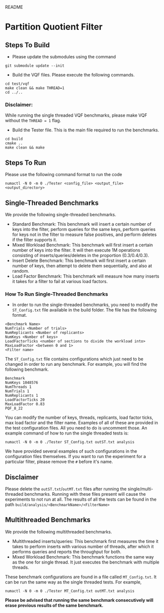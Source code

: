 README
# Partition Quotient Filter

## Steps To Build
- Please update the submodules using the command 
```shell
git submodule update --init
```
- Build the VQF files. Please execute the following commands.
```shell
cd test/vqf
make clean && make THREAD=1
cd ../..
```
### Disclaimer:
While running the single threaded VQF benchmarks, please make VQF without the ```THREAD = 1``` flag.
- Build the Tester file. This is the main file required to run the benchmarks.
```shell
cd build
cmake ..
make clean && make
```

## Steps To Run
Please use the following command format to run the code
```shell
numactl -N 0 -m 0 ./Tester <config_file> <output_file> <output_directory>
```
## Single-Threaded Benchmarks
We provide the following single-threaded benchmarks.
- Standard Benchmark: This benchmark will insert a certain number of keys into the filter, perform queries for the same keys, perform queries for keys not in the filter to measure false positives, and perform deletes if the filter supports it.
- Mixed Workload Benchmark: This benchmark will first insert a certain number of keys into the filter. It will then execute 1M operations consisting of inserts/queries/deletes in the proportion (0.3/0.4/0.3).
- Insert Delete Benchmark: This benchmark will first insert a certain number of keys, then attempt to delete them sequentially, and also at random.
- Load Factor Benchmark: This benchmark will measure how many inserts it takes for a filter to fail at various load factors.
### How To Run Single-Threaded Benchmarks
- In order to run the single-threaded benchmarks, you need to modify the ```ST_Config.txt``` file available in the build folder. The file has the following format.
```text
<Benchmark Name>
NumTrials <Number of trials>
NumReplicants <Number of replicants>
NumKeys <Number of keys>
LoadFactorTicks <number of sections to divide the workload into>
MaxLoadFactor <between 0 and 1>
<Filter name>
```
The ```ST_Config.txt``` file contains configurations which just need to be changed in order to run any benchmark. For example, you will find the following benchmark.
```text
Benchmark
NumKeys 1048576
NumThreads 1
NumTrials 1
NumReplicants 1
LoadFactorTicks 20
MaxLoadFactor 0.83
PQF_8_22
```
You can modify the number of keys, threads, replicants, load factor ticks, max load factor and the filter name. Examples of all of these are provided in the test configuration files. All you need to do is uncomment those. 
An example command of how to run the single threaded tests is:
```shell
numactl -N 0 -m 0 ./Tester ST_Config.txt outST.txt analysis
```

We have provided several examples of such configurations in the configuration files themselves. If you want to run the experiment for a particular filter, please remove the ```#``` before it's name.
## Disclaimer
Please delete the ```outST.txt```/```outMT.txt``` files after running the single/multi-threaded benchmarks. Running with these files present will cause the experiments to not run at all.
The results of all the tests can be found in the path ```build/analysis/<BenchmarkName>/<FilterName>```
## Multithreaded Benchmarks
We provide the following multithreaded benchmarks.
- Multithreaded inserts/queries: This benchmark first measures the time it takes to perform inserts with various number of threads, after which it performs queries and reports the throughput for both.
- Mixed Workload Benchmark: This benchmark functions the same way as the one for single thread. It just executes the benchmark with multiple threads.

These benchmark configurations are found in a file called ```MT_Config.txt```. It can be run the same way as the single threaded tests. For example,
```shell
numactl -N 0 -m 0 ./Tester MT_Config.txt outMT.txt analysis 
```
**Please be advised that running the same benchmark consecutively will erase previous results of the same benchmark.**